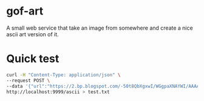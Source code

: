 # gof-art
A small web service that take an image from somewhere and create a nice ascii art version of it.

# Quick test

```bash
curl -H "Content-Type: application/json" \                                  ✔  6927  18:09:57
--request POST \
--data '{"url":"https://2.bp.blogspot.com/-50t8QbXgxwI/WGgpaXNAYWI/AAAAAAAAEPE/SKJ-Bu12qpkrP7kklk1_QmWTehLoBRFcwCLcB/s1600/Gophers.jpg","width":250}' \
http://localhost:9999/ascii > test.txt
```